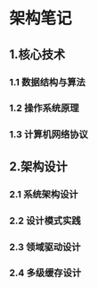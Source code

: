 # 架构笔记
## 1.核心技术
### 1.1 数据结构与算法
### 1.2 操作系统原理
### 1.3 计算机网络协议

## 2.架构设计
### 2.1 系统架构设计
### 2.2 设计模式实践
### 2.3 领域驱动设计
### 2.4 多级缓存设计
